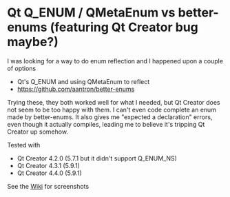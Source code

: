 # Qt Q_ENUM / QMetaEnum vs better-enums (featuring Qt Creator bug maybe?)
I was looking for a way to do enum reflection and I happened upon a couple of options
* Qt's Q_ENUM and using QMetaEnum to reflect
* https://github.com/aantron/better-enums

Trying these, they both worked well for what I needed, but Qt Creator does not seem to be too happy with them.
I can't even code complete an enum made by better-enums. It also gives me "expected a declaration" errors, even though it actually compiles, leading me to believe it's tripping Qt Creator up somehow.

Tested with
* Qt Creator 4.2.0 (5.7.1 but it didn't support Q_ENUM_NS)
* Qt Creator 4.3.1 (5.9.1)
* Qt Creator 4.4.0 (5.9.1)

See the [Wiki](https://github.com/ftab/qt-enums-vs-better-enums/wiki) for screenshots
